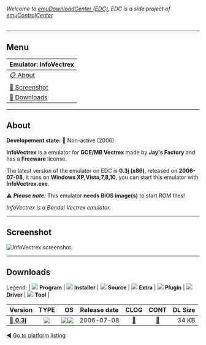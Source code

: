 ###### Welcome to [emuDownloadCenter (EDC)](https://github.com/PhoenixInteractiveNL/emuDownloadCenter/wiki/), EDC is a side project of [emuControlCenter](https://github.com/PhoenixInteractiveNL/emuControlCenter/wiki/)
***
## Menu
| **Emulator: InfoVectrex** |
|:---------|
| [:clipboard: About](#about) |
| [:sunrise: Screenshot](#screenshot) |
| [:floppy_disk: Downloads](#downloads) |
***
## About
**Developement state:** :red_circle: Non-active (2006)

**InfoVectrex** is a emulator for **GCE/MB Vectrex** made by **Jay's Factory** and has a **Freeware** license.

The latest version of the emulator on EDC is **0.3j (x86)**, released on **2006-07-08**, it runs on **Windows XP,Vista,7,8,10**, you can start this emulator with **InfoVectrex.exe**.

:warning: _**Please note:**_ This emulator **needs BIOS image(s)** to start ROM files!

_InfoVectrex is a Bandai Vectrex emulator._
***
## Screenshot
![](https://raw.githubusercontent.com/PhoenixInteractiveNL/emuDownloadCenter/master/hooks/infovectrex/emulator_screen_01.jpg "InfoVectrex screenshot.")
***
## Downloads
Legend: | 
![](https://raw.githubusercontent.com/wiki/PhoenixInteractiveNL/emuDownloadCenter/images_misc/icon_program_24.png) **Program** | 
![](https://raw.githubusercontent.com/wiki/PhoenixInteractiveNL/emuDownloadCenter/images_misc/icon_installer_24.png) **Installer** | 
![](https://raw.githubusercontent.com/wiki/PhoenixInteractiveNL/emuDownloadCenter/images_misc/icon_source_code_24.png) **Source** | 
![](https://raw.githubusercontent.com/wiki/PhoenixInteractiveNL/emuDownloadCenter/images_misc/icon_extra_24.png) **Extra** | 
![](https://raw.githubusercontent.com/wiki/PhoenixInteractiveNL/emuDownloadCenter/images_misc/icon_plugin_24.png) **Plugin** | 
![](https://raw.githubusercontent.com/wiki/PhoenixInteractiveNL/emuDownloadCenter/images_misc/icon_driver_24.png) **Driver** | 
![](https://raw.githubusercontent.com/wiki/PhoenixInteractiveNL/emuDownloadCenter/images_misc/icon_tool_24.png) **Tool** | 
 
| Version | TYPE | OS | Release date | CLOG | CONT | DL Size |
|:--------|:----:|---:|:------------:|:----:|:----:|--------:|
| [:floppy_disk: **0.3j**](https://github.com/PhoenixInteractiveNL/edc-repo0007/raw/master/infovectrex/0.3j.7z) | ![](https://raw.githubusercontent.com/wiki/PhoenixInteractiveNL/emuDownloadCenter/images_misc/icon_program_24.png) | ![](https://raw.githubusercontent.com/wiki/PhoenixInteractiveNL/emuDownloadCenter/images_misc/logo_windows_24.png)![](https://raw.githubusercontent.com/wiki/PhoenixInteractiveNL/emuDownloadCenter/images_misc/icon_32-bit_24.png) | 2006-07-08 | [:page_facing_up:](https://github.com/PhoenixInteractiveNL/edc-repo0007/blob/master/infovectrex/0.3j_changelog.txt) | [:mag_right:](https://github.com/PhoenixInteractiveNL/edc-repo0007/blob/master/infovectrex/0.3j_contents.txt) | 34 KB |

[:arrow_backward: Go to platform listing](https://github.com/PhoenixInteractiveNL/emuDownloadCenter/wiki/EDC-Platform-List)
